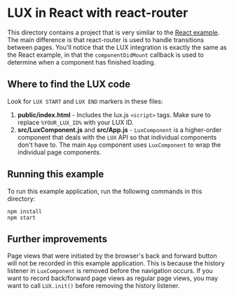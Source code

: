 # LUX in React with react-router

This directory contains a project that is very similar to the [React example](../react). The main difference is that react-router is used to handle transitions between pages. You'll notice that the LUX integration is exactly the same as the React example, in that the `componentDidMount` callback is used to determine when a component has finished loading.

## Where to find the LUX code

Look for `LUX START` and `LUX END` markers in these files:

1. **public/index.html** - Includes the lux.js `<script>` tags. Make sure to replace `%YOUR_LUX_ID%` with your LUX ID.
2. **src/LuxComponent.js** and **src/App.js** - `LuxComponent` is a higher-order component that deals with the `LUX` API so that individual components don't have to. The main `App` component uses `LuxComponent` to wrap the individual page components.

## Running this example

To run this example application, run the following commands in this directory:

```
npm install
npm start
```

## Further improvements

Page views that were initiated by the browser's back and forward button will not be recorded in this example application. This is because the history listener in `LuxComponent` is removed before the navigation occurs. If you want to record back/forward page views as regular page views, you may want to call `LUX.init()` before removing the history listener.
